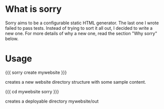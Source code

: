 What is sorry
======

Sorry aims to be a configurable static HTML generator. The last one I
wrote failed to pass tests. Instead of trying to sort it all out, I 
decided to write a new one. For more details of why a new one, read the
section "Why sorry" below.

Usage
====

{{{
    sorry create mywebsite
}}}

creates a new website directory structure with some sample content.

{{{
    cd mywebsite
    sorry
}}}

creates a deployable directory mywebsite/out
